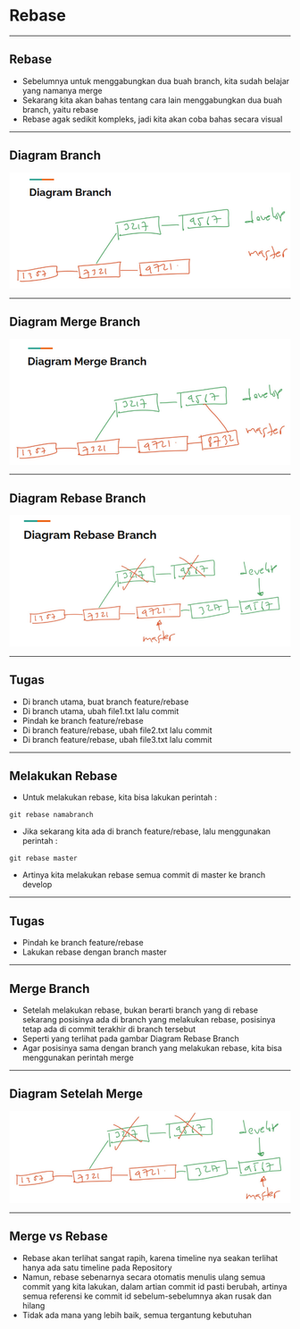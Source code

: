 # Rebase

---

## Rebase

- Sebelumnya untuk menggabungkan dua buah branch, kita sudah belajar yang namanya merge
- Sekarang kita akan bahas tentang cara lain menggabungkan dua buah branch, yaitu rebase
- Rebase agak sedikit kompleks, jadi kita akan coba bahas secara visual

---

## Diagram Branch

![1](../assets/img/9/1.PNG)

---

## Diagram Merge Branch

![2](../assets/img/9/2.PNG)

---

## Diagram Rebase Branch

![3](../assets/img/9/3.PNG)

---

## Tugas

- Di branch utama, buat branch feature/rebase
- Di branch utama, ubah file1.txt lalu commit
- Pindah ke branch feature/rebase
- Di branch feature/rebase, ubah file2.txt lalu commit
- Di branch feature/rebase, ubah file3.txt lalu commit

---

## Melakukan Rebase

- Untuk melakukan rebase, kita bisa lakukan perintah :
```
git rebase namabranch
```
- Jika sekarang kita ada di branch feature/rebase, lalu menggunakan perintah :
```
git rebase master
```
- Artinya kita melakukan rebase semua commit di master ke branch develop

---

## Tugas

- Pindah ke branch feature/rebase
- Lakukan rebase dengan branch master

---

## Merge Branch

- Setelah melakukan rebase, bukan berarti branch yang di rebase sekarang posisinya ada di branch yang melakukan rebase, posisinya tetap ada di commit terakhir di branch tersebut
- Seperti yang terlihat pada gambar Diagram Rebase Branch
- Agar posisinya sama dengan branch yang melakukan rebase, kita bisa menggunakan perintah merge

---

## Diagram Setelah Merge

![4](../assets/img/9/4.PNG)

---

## Merge vs Rebase

- Rebase akan terlihat sangat rapih, karena timeline nya seakan terlihat hanya ada satu timeline pada Repository
- Namun, rebase sebenarnya secara otomatis menulis ulang semua commit yang kita lakukan, dalam artian commit id pasti berubah, artinya semua referensi ke commit id sebelum-sebelumnya akan rusak dan hilang
- Tidak ada mana yang lebih baik, semua tergantung kebutuhan